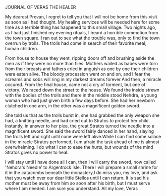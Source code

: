 JOURNAL OF VERAS THE HEALER  
  
My dearest Prevan, I regret to tell you that I will not be home from this visit as soon as I had thought. My healing services will be needed here for some time as a terrible thing has happened to this small village. Two nights ago, as I had just finished my evening rituals, I heard a horrible commotion from the town square. I ran out to see what the trouble was, only to find the town overrun by trolls. The trolls had come in search of their favorite meal, human children.  
  
From house to house they went, ripping doors off and brushing aside the men as if they were no more than flies. Mothers wailed as babes were torn from their breasts and fathers cried in anguish as one by one their children were eaten alive. The bloody procession went on and on, and I fear the screams and sobs will ring in my darkest dreams forever.And then, a miracle occured. From the final house, came not a cry of torment, but one of victory. We raced down the street to the house. We found the inside strewn with the bodies of the trolls and there in the middle stood Nehdra, a young woman who had just given birth a few days before. She had her newborn clutched in one arm, in the other was a magnificent golden sword.  
  
She told us that as the trolls burst in, she had grabbed the only weapon she had, a knitting needle, and had cried out to Stratos to protect her child. Instantly, in answer to her plea, the great Stratos turned the needle into a magnificent sword. She said the sword fairly danced in her hand, slaying the trolls left and right until none were left alive.While I can find some solace in the miracle Stratos performed, I am afraid the task ahead of me is almost overwhelming. I do what I can to ease the hurts, but wounds of the mind Stratos gives no power to heal.  
  
I will stay until I have done all I can, then I will carry the sword, now called 'Nehdra's Needle' to Argentrock Isle. There I will prepare a small shrine for it in the catacombs beneath the monastery.I do miss you, my love, and ask that you watch over our dear little Stellos until I can return. It is sad his mother must be away from him so soon after his birth, but I must serve where I am needed. I am sure you understand. All my love, Veras